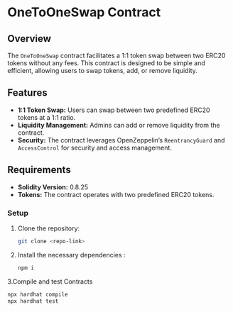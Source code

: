 # OneToOneSwap Contract

## Overview
The `OneToOneSwap` contract facilitates a 1:1 token swap between two ERC20 tokens without any fees. This contract is designed to be simple and efficient, allowing users to swap tokens, add, or remove liquidity.

## Features
- **1:1 Token Swap:** Users can swap between two predefined ERC20 tokens at a 1:1 ratio.
- **Liquidity Management:** Admins can add or remove liquidity from the contract.
- **Security:** The contract leverages OpenZeppelin’s `ReentrancyGuard` and `AccessControl` for security and access management.

## Requirements
- **Solidity Version:** 0.8.25
- **Tokens:** The contract operates with two predefined ERC20 tokens.

### Setup
1. Clone the repository:
   ```bash
   git clone <repo-link>

2. Install the necessary dependencies :
   ```bash
   npm i 

3.Compile and test Contracts
   ```bash
   npx hardhat compile
   npx hardhat test



